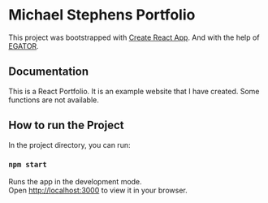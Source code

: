 # Michael Stephens Portfolio
This project was bootstrapped with [Create React App](https://github.com/facebook/create-react-app).
And with the help of [EGATOR](https://www.patreon.com/egator).

## Documentation
This is a React Portfolio.
It is an example website that I have created.
Some functions are not available.

## How to run the Project

In the project directory, you can run:

### `npm start`

Runs the app in the development mode.\
Open [http://localhost:3000](http://localhost:3000) to view it in your browser.




